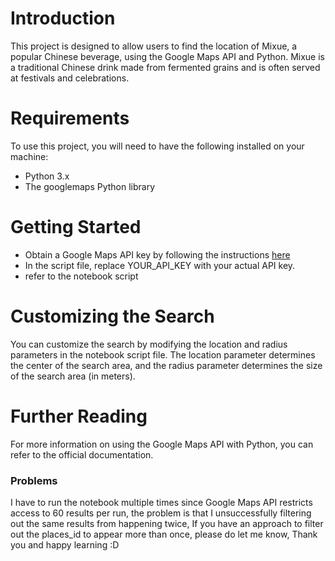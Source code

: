 # Introduction
This project is designed to allow users to find the location of Mixue, a popular Chinese beverage, using the Google Maps API and Python. Mixue is a traditional Chinese drink made from fermented grains and is often served at festivals and celebrations.

# Requirements
To use this project, you will need to have the following installed on your machine:

- Python 3.x
- The googlemaps Python library

# Getting Started
- Obtain a Google Maps API key by following the instructions [here](https://developers.google.com/maps/documentation/javascript/get-api-key)
- In the script file, replace YOUR_API_KEY with your actual API key.
- refer to the notebook script

# Customizing the Search
You can customize the search by modifying the location and radius parameters in the notebook script file. The location parameter determines the center of the search area, and the radius parameter determines the size of the search area (in meters).

# Further Reading
For more information on using the Google Maps API with Python, you can refer to the official documentation.

### Problems
I have to run the notebook multiple times since Google Maps API restricts access to 60 results per run, the problem is that I unsuccessfully filtering out the same results from happening twice, If you have an approach to filter out the places_id to appear more than once, please do let me know, Thank you and happy learning :D
